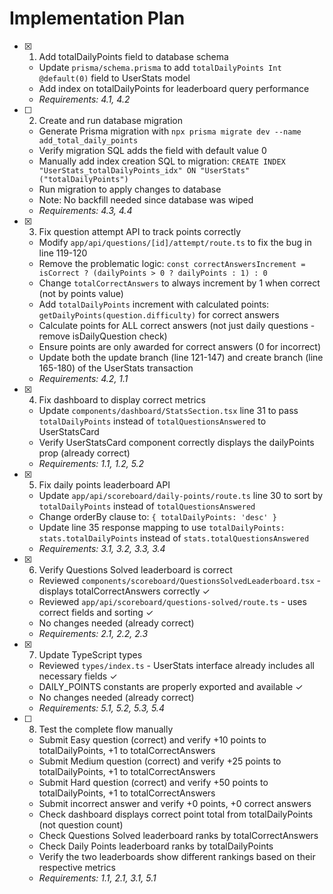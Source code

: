 # Implementation Plan

- [x] 1. Add totalDailyPoints field to database schema
  - Update `prisma/schema.prisma` to add `totalDailyPoints Int @default(0)` field to UserStats model
  - Add index on totalDailyPoints for leaderboard query performance
  - _Requirements: 4.1, 4.2_

- [ ] 2. Create and run database migration
  - Generate Prisma migration with `npx prisma migrate dev --name add_total_daily_points`
  - Verify migration SQL adds the field with default value 0
  - Manually add index creation SQL to migration: `CREATE INDEX "UserStats_totalDailyPoints_idx" ON "UserStats"("totalDailyPoints")`
  - Run migration to apply changes to database
  - Note: No backfill needed since database was wiped
  - _Requirements: 4.3, 4.4_

- [x] 3. Fix question attempt API to track points correctly
  - Modify `app/api/questions/[id]/attempt/route.ts` to fix the bug in line 119-120
  - Remove the problematic logic: `const correctAnswersIncrement = isCorrect ? (dailyPoints > 0 ? dailyPoints : 1) : 0`
  - Change `totalCorrectAnswers` to always increment by 1 when correct (not by points value)
  - Add `totalDailyPoints` increment with calculated points: `getDailyPoints(question.difficulty)` for correct answers
  - Calculate points for ALL correct answers (not just daily questions - remove isDailyQuestion check)
  - Ensure points are only awarded for correct answers (0 for incorrect)
  - Update both the update branch (line 121-147) and create branch (line 165-180) of the UserStats transaction
  - _Requirements: 4.2, 1.1_

- [x] 4. Fix dashboard to display correct metrics
  - Update `components/dashboard/StatsSection.tsx` line 31 to pass `totalDailyPoints` instead of `totalQuestionsAnswered` to UserStatsCard
  - Verify UserStatsCard component correctly displays the dailyPoints prop (already correct)
  - _Requirements: 1.1, 1.2, 5.2_

- [x] 5. Fix daily points leaderboard API
  - Update `app/api/scoreboard/daily-points/route.ts` line 30 to sort by `totalDailyPoints` instead of `totalQuestionsAnswered`
  - Change orderBy clause to: `{ totalDailyPoints: 'desc' }`
  - Update line 35 response mapping to use `totalDailyPoints: stats.totalDailyPoints` instead of `stats.totalQuestionsAnswered`
  - _Requirements: 3.1, 3.2, 3.3, 3.4_

- [x] 6. Verify Questions Solved leaderboard is correct
  - Reviewed `components/scoreboard/QuestionsSolvedLeaderboard.tsx` - displays totalCorrectAnswers correctly ✓
  - Reviewed `app/api/scoreboard/questions-solved/route.ts` - uses correct fields and sorting ✓
  - No changes needed (already correct)
  - _Requirements: 2.1, 2.2, 2.3_

- [x] 7. Update TypeScript types
  - Reviewed `types/index.ts` - UserStats interface already includes all necessary fields ✓
  - DAILY_POINTS constants are properly exported and available ✓
  - No changes needed (already correct)
  - _Requirements: 5.1, 5.2, 5.3, 5.4_

- [ ] 8. Test the complete flow manually
  - Submit Easy question (correct) and verify +10 points to totalDailyPoints, +1 to totalCorrectAnswers
  - Submit Medium question (correct) and verify +25 points to totalDailyPoints, +1 to totalCorrectAnswers
  - Submit Hard question (correct) and verify +50 points to totalDailyPoints, +1 to totalCorrectAnswers
  - Submit incorrect answer and verify +0 points, +0 correct answers
  - Check dashboard displays correct point total from totalDailyPoints (not question count)
  - Check Questions Solved leaderboard ranks by totalCorrectAnswers
  - Check Daily Points leaderboard ranks by totalDailyPoints
  - Verify the two leaderboards show different rankings based on their respective metrics
  - _Requirements: 1.1, 2.1, 3.1, 5.1_
